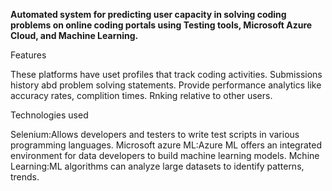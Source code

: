 **Automated system for predicting user capacity in solving coding problems on online coding portals using Testing tools, Microsoft Azure Cloud, and Machine Learning.**

Features

These platforms have uset profiles that track coding activities.
Submissions history abd problem solving statements.
Provide performance analytics like accuracy rates, complition times.
Rnking relative to other users.

Technologies used

Selenium:Allows developers and testers to write test scripts in various programming languages.
Microsoft azure ML:Azure ML offers an integrated environment for data  developers to build machine learning models.
Mchine Learning:ML algorithms can analyze large datasets to identify patterns, trends.
